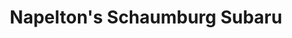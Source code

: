 ---
title: "Napelton's Schaumburg Subaru"
url: /schaumburg/napeltons-schaumburg-subaru/
shop: Autohaus
---